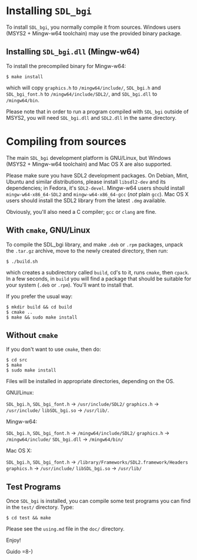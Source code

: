 # Installing `SDL_bgi`

To install `SDL_bgi`, you normally compile it from sources. Windows
users (MSYS2 + Mingw-w64 toolchain) may use the provided binary
package.


## Installing `SDL_bgi.dll` (Mingw-w64)

To install the precompiled binary for Mingw-w64:

    $ make install

which will copy `graphics.h` to `/mingw64/include/`, `SDL_bgi.h` and
`SDL_bgi_font.h` to `/mingw64/include/SDL2/`, and `SDL_bgi.dll` to
`/mingw64/bin`.

Please note that in order to run a program compiled with `SDL_bgi`
outside of MSYS2, you will need `SDL_bgi.dll` and `SDL2.dll` in the
same directory.


# Compiling from sources

The main `SDL_bgi` development platform is GNU/Linux, but Windows
(MSYS2 + Mingw-w64 toolchain) and Mac OS X are also supported.

Please make sure you have SDL2 development packages. On Debian, Mint,
Ubuntu and similar distributions, please install `libsdl2-dev` and its
dependencies; in Fedora, it's `SDL2-devel`. Mingw-w64 users should
install `mingw-w64-x86_64-SDL2` and `mingw-w64-x86_64-gcc` (*not*
plain `gcc`). Mac OS X users should install the SDL2 library from the
latest `.dmg` available.

Obviously, you'll also need a C compiler; `gcc` or `clang` are fine.


## With `cmake`, GNU/Linux

To compile the SDL_bgi library, and make `.deb` or `.rpm` packages,
unpack the `.tar.gz` archive, move to the newly created directory, then
run:

    $ ./build.sh

which creates a subdirectory called `build`, cd's to it, runs `cmake`,
then `cpack`. In a few seconds, in `build` you will find a package
that should be suitable for your system (`.deb` or `.rpm`). You'll
want to install that.

If you prefer the usual way:

    $ mkdir build && cd build
    $ cmake ..
    $ make && sudo make install 


## Without `cmake`

If you don't want to use `cmake`, then do:

    $ cd src
    $ make
    $ sudo make install

Files will be installed in appropriate directories, depending on the OS.

GNU/Linux:

`SDL_bgi.h`,
`SDL_bgi_font.h`   -> `/usr/include/SDL2/`
`graphics.h`       -> `/usr/include/`
`libSDL_bgi.so`    -> `/usr/lib/`.

Mingw-w64:

`SDL_bgi.h`,
`SDL_bgi_font.h`   -> `/mingw64/include/SDL2/`
`graphics.h`       -> `/mingw64/include/`
`SDL_bgi.dll`      -> `/mingw64/bin/`

Mac OS X:

`SDL_bgi.h`,
`SDL_bgi_font.h`   -> `/library/Frameworks/SDL2.framework/Headers`
`graphics.h`       -> `/usr/include/`
`libSDL_bgi.so`    -> `/usr/lib/`


## Test Programs

Once `SDL_bgi` is installed, you can compile some test programs you
can find in the `test/` directory. Type:

    $ cd test && make

Please see the `using.md` file in the `doc/` directory.

Enjoy!

Guido =8-)
